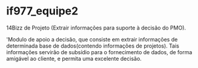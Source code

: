 # if977_equipe2

14Bizz de Projeto (Extrair informações para suporte à decisão do PMO).

'Modulo de apoio a decisão, que consiste em extrair informações de determinada base de dados(contendo informações de projetos). Tais informações servirão de subsídio para o fornecimento de dados, de forma amigável ao cliente, e permita uma excelente decisão.
